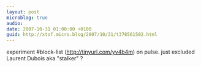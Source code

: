 ```yaml
---
layout: post
microblog: true
audio: 
date: 2007-10-31 01:00:00 +0100
guid: http://xtof.micro.blog/2007/10/31/t378561502.html
---
```

experiment #block-list (http://tinyurl.com/yv4b4m) on pulse. just excluded Laurent Dubois aka "stalker" ?
